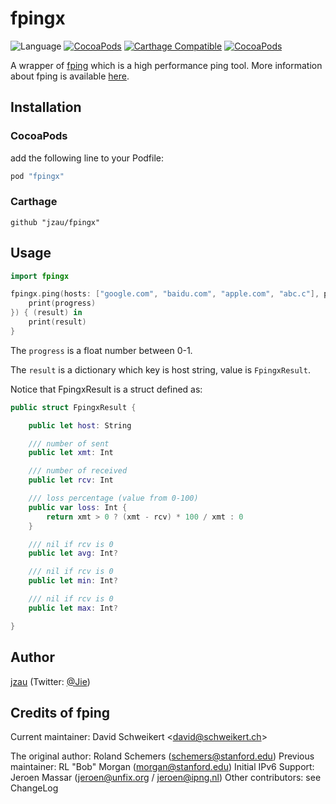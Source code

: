 # fpingx

![Language](https://img.shields.io/badge/language-Swift%205-green.svg)
[![CocoaPods](https://img.shields.io/cocoapods/v/fpingx.svg)]()
[![Carthage Compatible](https://img.shields.io/badge/Carthage-✓-4BC51D.svg?style=flat)](https://github.com/Carthage/Carthage)
[![CocoaPods](https://img.shields.io/cocoapods/p/fpingx.svg)]()


A wrapper of [fping](https://github.com/schweikert/fping) which is a high performance ping tool. More information about fping is available [here](https://fping.org/).

## Installation

### CocoaPods

add the following line to your Podfile:

``` ruby
pod "fpingx"
```

### Carthage

``` 
github "jzau/fpingx"
```


## Usage

``` swift
import fpingx

fpingx.ping(hosts: ["google.com", "baidu.com", "apple.com", "abc.c"], progress: { (progress) in
    print(progress)
}) { (result) in
    print(result)
}
```

The `progress` is a float number between 0-1.

The `result` is a dictionary which key is host string, value is `FpingxResult`.

Notice that FpingxResult is a struct defined as:

``` swift
public struct FpingxResult {

    public let host: String

    /// number of sent
    public let xmt: Int

    /// number of received
    public let rcv: Int

    /// loss percentage (value from 0-100)
    public var loss: Int {
        return xmt > 0 ? (xmt - rcv) * 100 / xmt : 0
    }

    /// nil if rcv is 0
    public let avg: Int?

    /// nil if rcv is 0
    public let min: Int?

    /// nil if rcv is 0
    public let max: Int?

}

```

## Author

[jzau](https://github.com/jzau) (Twitter: [@Jie](https://twitter.com/jzzzau))

## Credits of fping

Current maintainer: David Schweikert \<david@schweikert.ch\>

The original author: Roland Schemers (schemers@stanford.edu) Previous maintainer: RL "Bob" Morgan (morgan@stanford.edu) Initial IPv6 Support: Jeroen Massar (jeroen@unfix.org / jeroen@ipng.nl) Other contributors: see ChangeLog
